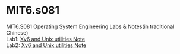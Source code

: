 # MIT6.s081
MIT6.S081 Operating System Engineering Labs & Notes(in traditional Chinese)   
Lab1: [Xv6 and Unix utilities Note](https://hackmd.io/@Chang-Chia-Chi/Sy2nHUGtt)    
Lab2: [Xv6 and Unix utilities Note](https://hackmd.io/@Chang-Chia-Chi/rJUgZ6bqK)
